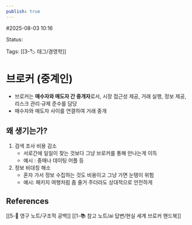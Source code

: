 ```yaml
---
publish: true
---
```

#2025-08-03 10:16

Status: 

Tags: [[3-🏷️ 태그/경영학]]

# 브로커 (중계인)
- 브로커는 **매수자와 매도자 간 중개자**로서, 시장 접근성 제공, 거래 실행, 정보 제공, 리스크 관리·규제 준수를 담당
- 매수자와 매도자 사이를 연결하여 거래 중개

## 왜 생기는가?
1. 검색 조사 비용 감소
	- 서로간에 일일이 찾는 것보다 그냥 브로커를 통해 만나는게 이득
	- 예시 : 중매나 데이팅 어플 등
2. 정보 비대칭 해소
	- 혼자 가서 정보 수집하는 것도 비용이고 그냥 가면 눈탱이 위험
	- 예시: 패키지 여행처럼 좀 줄거 주더라도 상대적으로 안전하게
## References
 [[5-💎 영구 노트/구조적 공백]]
[[1-📚 참고 노트/ai 답변/현실 세계 브로커 핸드북]]